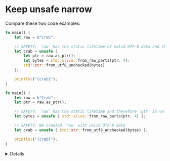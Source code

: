 # Keep unsafe narrow

Compare these two code examples:

```rust
fn main() {
    let raw = b"Crab";

    // SAFETY: `raw` has the static lifetime of valid UTF-8 data and therefore `ptr` is valid
    let crab = unsafe {
        let ptr = raw.as_ptr();
        let bytes = std::slice::from_raw_parts(ptr, 4);
        std::str::from_utf8_unchecked(bytes)
    };

    println!("{crab}");
}
```

```rust
fn main() {
    let raw = b"Crab";
    let ptr = raw.as_ptr();

    // SAFETY: `raw` has the static lifetime and therefore `ptr` is valid
    let bytes = unsafe { std::slice::from_raw_parts(ptr, 4) };

    // SAFETY: We created `raw` with valid UTF-8 data
    let crab = unsafe { std::str::from_utf8_unchecked(bytes) };

    println!("{crab}");
}
```

<details>

Unsafe blocks should have a narrow lens.

<!-- TODO(timclicks): fix clunky wording below -->

If an unsafe block has multiple safety conditions that can be assessed
independently, then it's likely that each of those conditions should be in its
own block.

</details>
